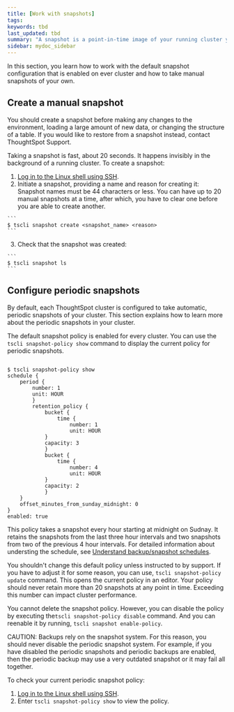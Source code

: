 ```yaml
---
title: [Work with snapshots]
tags:
keywords: tbd
last_updated: tbd
summary: "A snapshot is a point-in-time image of your running cluster you can use to restore the cluster back to a specific point in time. "
sidebar: mydoc_sidebar
---
```

In this section, you learn how to work with the default snapshot configuration that is enabled on ever cluster and how to take manual snapshots of your own.

## Create a manual snapshot

You should create a snapshot before making any changes to the environment, loading a large amount of new data, or changing the structure of a table. If you would like to restore from a snapshot instead, contact ThoughtSpot Support.

Taking a snapshot is fast, about 20 seconds. It happens invisibly in the background of a running cluster. To create a snapshot:

1.   [Log in to the Linux shell using SSH](../setup/login_console.html#).
2.   Initiate a snapshot, providing a name and reason for creating it: Snapshot names must be 44 characters or less. You can have up to 20 manual snapshots at a time, after which, you have to clear one before you are able to create another.

    ```
    $ tscli snapshot create <snapshot_name> <reason>
    ```

3.   Check that the snapshot was created:

    ```
    $ tscli snapshot ls
    ```


## Configure periodic snapshots

By default, each ThoughtSpot cluster is configured to take automatic, periodic snapshots of your cluster. This section explains how to learn more about the periodic snapshots in your cluster.

The default snapshot policy is enabled for every cluster. You can use the `tscli snapshot-policy show` command to display the current policy for periodic snapshots.

```

$ tscli snapshot-policy show
schedule {
    period {
        number: 1
        unit: HOUR
        }
        retention_policy {
            bucket {
                time {
                    number: 1
                    unit: HOUR
            }
            capacity: 3
            }
            bucket {
                time {
                    number: 4
                    unit: HOUR
            }
            capacity: 2
            }
    }
    offset_minutes_from_sunday_midnight: 0
}
enabled: true

```

This policy takes a snapshot every hour starting at midnight on Sudnay. It retains the snapshots from the last three hour intervals and two snapshots from two of the previous 4 hour intervals. For detailed information about understing the schedule, see [Understand backup/snapshot schedules](how_to_create_a_schedule.html).

You shouldn't change this default policy unless instructed to by support. If you have to adjust it for some reason, you can use, `tscli snapshot-policy update` command. This opens the current policy in an editor. Your policy should never retain more than 20 snapshots at any point in time. Exceeding this number can impact cluster performance.

You cannot delete the snapshot policy. However, you can disable the policy by executing the`tscli snapshot-policy disable` command. And you can reenable it by running, `tscli snapshot enable-policy`.

CAUTION: Backups rely on the snapshot system. For this reason, you should never disable the periodic snapshot system. For example, if you have disabled the periodic snapshots and periodic backups are enabled, then the periodic backup may use a very outdated snapshot or it may fail all together.

To check your current periodic snapshot policy:

1.   [Log in to the Linux shell using SSH](../setup/login_console.html#).
2.   Enter `tscli snapshot-policy show` to view the policy.
